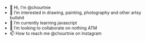 - 👋 Hi, I’m @chourtnie
- 👀 I’m interested in drawing, painting, photography and other artsy bullshit
- 🌱 I’m currently learning javascript 
- 💞️ I’m looking to collaborate on nothing ATM 
- 📫 How to reach me @chourtnie on Instagram

<!---
chourtnie/chourtnie is a ✨ special ✨ repository because its `README.md` (this file) appears on your GitHub profile.
You can click the Preview link to take a look at your changes.
--->
